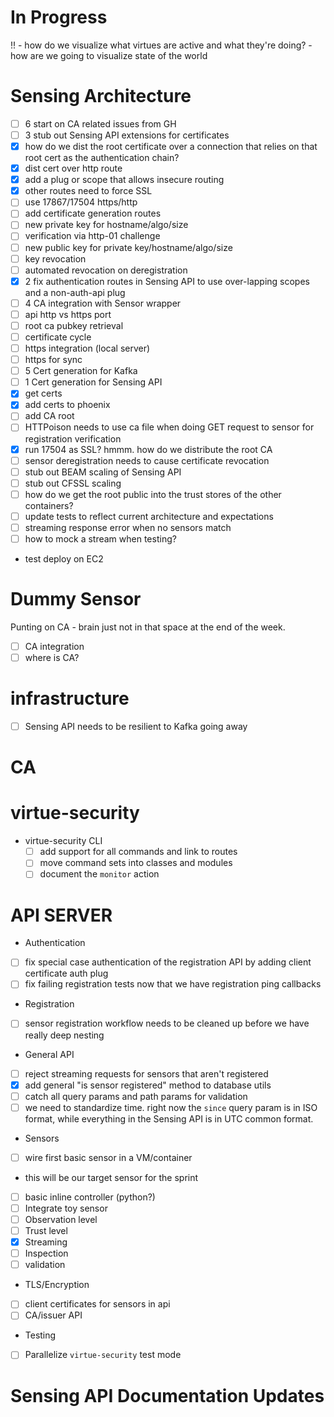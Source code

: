 # In Progress
 
!! - how do we visualize what virtues are active and what they're doing?
    - how are we going to visualize state of the world
 
# Sensing Architecture

 - [ ] 6 start on CA related issues from GH
 - [ ] 3 stub out Sensing API extensions for certificates
  - [x] how do we dist the root certificate over a connection that relies on that root cert as the authentication chain?
  - [x] dist cert over http route
  - [x] add a plug or scope that allows insecure routing
   - [x] other routes need to force SSL
  - [ ] use 17867/17504 https/http
  - [ ] add certificate generation routes
   - [ ] new private key for hostname/algo/size
   - [ ] verification via http-01 challenge
   - [ ] new public key for private key/hostname/algo/size
   - [ ] key revocation
   - [ ] automated revocation on deregistration
 - [x] 2 fix authentication routes in Sensing API to use over-lapping scopes and a non-auth-api plug
 - [ ] 4 CA integration with Sensor wrapper
  - [ ] api http vs https port
  - [ ] root ca pubkey retrieval
  - [ ] certificate cycle
  - [ ] https integration (local server)
  - [ ] https for sync
 - [ ] 5 Cert generation for Kafka
 - [ ] 1 Cert generation for Sensing API
  - [x] get certs
  - [x] add certs to phoenix
  - [ ] add CA root
   - [ ] HTTPoison needs to use ca file when doing GET request to sensor for registration verification
  - [x] run 17504 as SSL? hmmm. how do we distribute the root CA 
 - [ ] sensor deregistration needs to cause certificate revocation
 - [ ] stub out BEAM scaling of Sensing API
 - [ ] stub out CFSSL scaling
 - [ ] how do we get the root public into the trust stores of the other containers?
 - [ ] update tests to reflect current architecture and expectations
  - [ ] streaming response error when no sensors match
  - [ ] how to mock a stream when testing?
- test deploy on EC2


# Dummy Sensor


Punting on CA - brain just not in that space at the end of the week.

 - [ ] CA integration
 - [ ] where is CA?
 
# infrastructure

 - [ ] Sensing API needs to be resilient to Kafka going away

# CA
 
  
# virtue-security


- virtue-security CLI
  - [ ] add support for all commands and link to routes
  - [ ] move command sets into classes and modules
  - [ ] document the `monitor` action
  
# API SERVER

 - Authentication
  - [ ] fix special case authentication of the registration API by adding client certificate auth plug
  - [ ] fix failing registration tests now that we have registration ping callbacks
 - Registration
  - [ ] sensor registration workflow needs to be cleaned up before we have really deep nesting
 - General API
  - [ ] reject streaming requests for sensors that aren't registered
  - [x] add general "is sensor registered" method to database utils
  - [ ] catch all query params and path params for validation
   - [ ] we need to standardize time. right now the `since` query param is in ISO format, while everything in the Sensing
         API is in UTC common format.
 - Sensors
  - [ ] wire first basic sensor in a VM/container
   - this will be our target sensor for the sprint
   - [ ] basic inline controller (python?)
  - [ ] Integrate toy sensor
   - [ ] Observation level
   - [ ] Trust level
   - [x] Streaming
   - [ ] Inspection
   - [ ] validation
 - TLS/Encryption
  - [ ] client certificates for sensors in api
  - [ ] CA/issuer API
 - Testing
  - [ ] Parallelize `virtue-security` test mode
 
# Sensing API Documentation Updates


